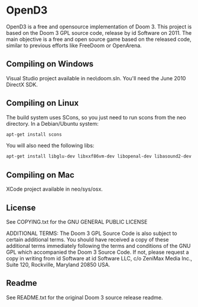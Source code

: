 # OpenD3
OpenD3 is a free and opensource implementation of Doom 3. This project is based on the Doom 3 GPL source code, release by id Software on 2011. The main objective is a free and open source game based on the released code, similar to previous efforts like FreeDoom or OpenArena.

## Compiling on Windows
Visual Studio project available in neo\doom.sln. You'll need the June 2010 DirectX SDK.

## Compiling on Linux
The build system uses SCons, so you just need to run scons from the neo directory. In a Debian/Ubuntu system:

```bash
apt-get install scons
```

You will also need the following libs:

```bash
apt-get install libglu-dev libxxf86vm-dev libopenal-dev libasound2-dev
```

## Compiling on Mac
XCode project available in neo/sys/osx.

## License
See COPYING.txt for the GNU GENERAL PUBLIC LICENSE

ADDITIONAL TERMS:  The Doom 3 GPL Source Code is also subject to certain additional terms. You should have received a copy of these additional terms immediately following the terms and conditions of the GNU GPL which accompanied the Doom 3 Source Code.  If not, please request a copy in writing from id Software at id Software LLC, c/o ZeniMax Media Inc., Suite 120, Rockville, Maryland 20850 USA.

## Readme
See README.txt for the original Doom 3 source release readme.
